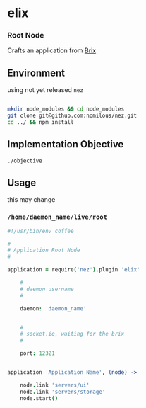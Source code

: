 elix
====

### Root Node

Crafts an application from [Brix](https://github.com/nomilous/brix)


Environment
-----------

using not yet released `nez`

```bash

mkdir node_modules && cd node_modules
git clone git@github.com:nomilous/nez.git
cd ../ && npm install

```

Implementation Objective
------------------------

```bash
./objective
```

Usage
-----

this may change

### `/home/daemon_name/live/root`

```coffee
#!/usr/bin/env coffee

#
# Application Root Node
#

application = require('nez').plugin 'elix'

    #
    # daemon username
    # 

    daemon: 'daemon_name'


    #
    # socket.io, waiting for the brix
    #

    port: 12321


application 'Application Name', (node) ->

    node.link 'servers/ui'
    node.link 'servers/storage'
    node.start()

```
